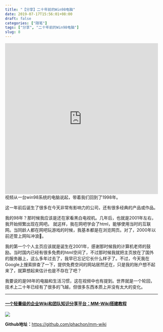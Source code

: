 ```yaml
---
title: "【分享】二十年前的Win98电脑"
date: 2019-07-17T15:56:01+08:00
draft: false
categories: ["随笔"]
tags: ["分享", "二十年前的Win98电脑"]
slug: 8
---
```


<iframe height=498 width=100% src='http://player.youku.com/embed/XNDAzNTUzNDQ1Ng==' frameborder=0 allowfullscreen></iframe>
视频从一台win98系统的电脑说起，带着我们回到了1998年。

这一年前后诞生了很多在今天非常有影响力的公司，还有很多经典的产品或作品。

我的98年？那时候我应该是还在家看黑白电视机。几年后，也就是2001年左右，我开始频繁出现在网吧。
就这样，我在网吧学会了html，能够使用当时的互联网。当同龄人都在网吧玩游戏的时候，我基本都是在浏览网页。对了，2000年以前还管上网叫冲浪🤭。

我的第一个个人主页应该就是诞生在2001年，感谢那时候我的计算机老师的鼓励。当时国内已经有很多免费的html空间了，不过那时候我就把主页放在了国外的服务器上，这么多年过去了，我早已忘记它长什么样子了。不过，今天我在Google上搜索排查了一下，提供免费空间的网站居然还在，只是我的账户想不起来了，就算想起来估计也是不存在了吧？

我要说的是98年的电脑和生活习惯，这在视频中也有提到。世界就是一个轮回，技术上二十年已经有了很多的飞越，但很多东西本质上并没有太大的变化。

---

#### [一个轻量级的企业Wiki和团队知识分享平台：MM-Wiki搭建教程](https://www.moerats.com/archives/949/) 

![](https://img.1078503.org/imgs/2019/07/a0df449aa7df3d0d.png)

**Github地址：**<https://github.com/phachon/mm-wiki>


